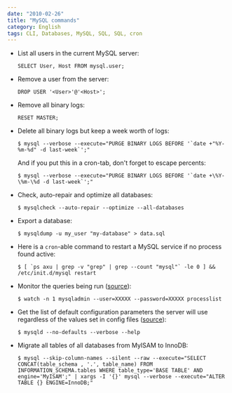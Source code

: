 ```yaml
---
date: "2010-02-26"
title: "MySQL commands"
category: English
tags: CLI, Databases, MySQL, SQL, SQL, cron
---
```


- List all users in the current MySQL server:

  ```mysql
  SELECT User, Host FROM mysql.user;
  ```

- Remove a user from the server:

  ```mysql
  DROP USER '<User>'@'<Host>';
  ```

- Remove all binary logs:

  ```mysql
  RESET MASTER;
  ```

- Delete all binary logs but keep a week worth of logs:

  ```shell-session
  $ mysql --verbose --execute="PURGE BINARY LOGS BEFORE '`date +"%Y-%m-%d" -d last-week`';"
  ```

  And if you put this in a cron-tab, don't forget to escape percents:

  ```shell-session
  $ mysql --verbose --execute="PURGE BINARY LOGS BEFORE '`date +\%Y-\%m-\%d -d last-week`';"
  ```

- Check, auto-repair and optimize all databases:

  ```shell-session
  $ mysqlcheck --auto-repair --optimize --all-databases
  ```

- Export a database:

  ```shell-session
  $ mysqldump -u my_user "my-database" > data.sql
  ```

- Here is a `cron`-able command to restart a MySQL service if no process found active:

  ```shell-session
  $ [ `ps axu | grep -v "grep" | grep --count "mysql"` -le 0 ] && /etc/init.d/mysql restart
  ```

- Monitor the queries being run ([source](https://blog.urfix.com/25-%E2%80%93-sick-linux-commands/)):

  ```shell-session
  $ watch -n 1 mysqladmin --user=XXXXX --password=XXXXX processlist
  ```

- Get the list of default configuration parameters the server will use regardless of the values set in config files ([source](https://dev.mysql.com/doc/refman/5.1/en/server-system-variables.html)):

  ```shell-session
  $ mysqld --no-defaults --verbose --help
  ```

- Migrate all tables of all databases from MyISAM to InnoDB:

  ```shell-session
  $ mysql --skip-column-names --silent --raw --execute="SELECT CONCAT(table_schema , '.', table_name) FROM INFORMATION_SCHEMA.tables WHERE table_type='BASE TABLE' AND engine='MyISAM';" | xargs -I '{}' mysql --verbose --execute="ALTER TABLE {} ENGINE=InnoDB;"
  ```
